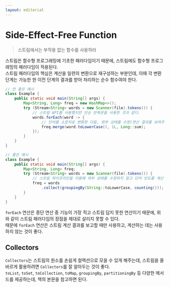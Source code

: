 ```yaml
---
layout: editorial
---
```


#  Side-Effect-Free Function

> 스트림에서는 부작용 없는 함수를 사용하라

스트림은 함수형 프로그래밍에 기초한 패러다임이기 때문에, 스트림에도 함수형 프로그래밍의 패러다임이 적용된다.  
스트림 패러다임의 핵심은 계산을 일련의 변환으로 재구성하는 부분인데, 이때 각 변환 단계는 가능한 한 이전 단계의 결과를 받아 처리하는 순수 함수여야 한다.

```java
// 안 좋은 예시
class Example {
    public static void main(String[] args) {
        Map<String, Long> freq = new HashMap<>();
        try (Stream<String> words = new Scanner(file).tokens()) {
            // 스트림 API를 사용했지만 단순 반복문을 사용한 것과 같다.
            words.forEach(word -> {
                // 단어를 소문자로 변환한 다음, 외부 상태를 수정(연산 결과를 보여주는 일 이상의 일을 수행 중)
                freq.merge(word.toLowerCase(), 1L, Long::sum);
            });
        }
    }
}

// 좋은 예시
class Example {
    public static void main(String[] args) {
        Map<String, Long> freq;
        try (Stream<String> words = new Scanner(file).tokens()) {
            // 스트림 파이프라인을 이용해 외부 상태를 수정하지 않고 단어 빈도를 계산
            freq = words
                .collect(groupingBy(String::toLowerCase, counting()));
        }
    }
}
```

`forEach` 연산은 종단 연산 중 기능이 가장 적고 스트림 답지 못한 연산이기 때문에, 위와 같이 스트림 패러다임의 장점을 제대로 살리지 못할 수 있다.  
때문에 `forEach` 연산은 스트림 계산 결과를 보고할 때만 사용하고, 계산하는 데는 사용하지 않는 것이 좋다.

## Collectors

`Collectors`는 스트림의 원소를 손쉽게 컬렉션으로 모을 수 있게 해주는데, 스트림을 올바르게 활용하려면 `Collectors`를 잘 알아두는 것이 좋다.  
`toList`, `toSet`, `toCollection`, `toMap`, `groupingBy`, `partitioningBy` 등 다양한 메서드를 제공하는데, 책의 본문을 참고하면 된다.